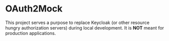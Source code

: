 # OAuth2Mock

This project serves a purpose to replace Keycloak (or other resource hungry authorization servers) during local development.
It is **NOT** meant for production applications.